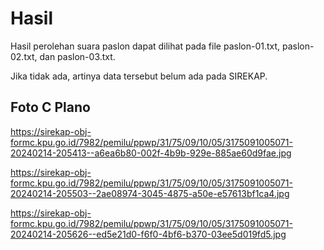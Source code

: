 # Hasil

Hasil perolehan suara paslon dapat dilihat pada file paslon-01.txt, paslon-02.txt, dan paslon-03.txt.

Jika tidak ada, artinya data tersebut belum ada pada SIREKAP.

## Foto C Plano

https://sirekap-obj-formc.kpu.go.id/7982/pemilu/ppwp/31/75/09/10/05/3175091005071-20240214-205413--a6ea6b80-002f-4b9b-929e-885ae60d9fae.jpg

https://sirekap-obj-formc.kpu.go.id/7982/pemilu/ppwp/31/75/09/10/05/3175091005071-20240214-205503--2ae08974-3045-4875-a50e-e57613bf1ca4.jpg

https://sirekap-obj-formc.kpu.go.id/7982/pemilu/ppwp/31/75/09/10/05/3175091005071-20240214-205626--ed5e21d0-f6f0-4bf6-b370-03ee5d019fd5.jpg
